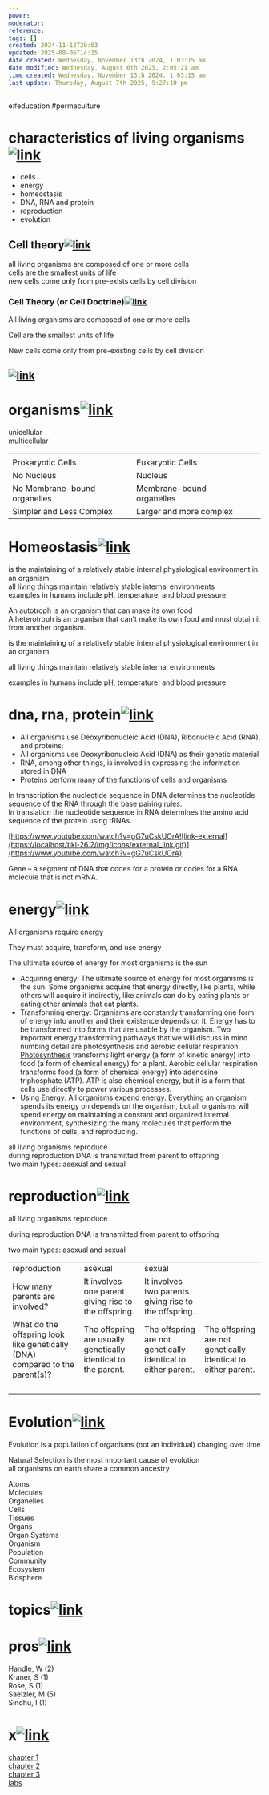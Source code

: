```yaml
---
power: 
moderator: 
reference: 
tags: []
created: 2024-11-12T20:03
updated: 2025-08-06T14:15
date created: Wednesday, November 13th 2024, 1:03:15 am
date modified: Wednesday, August 6th 2025, 2:05:21 am
time created: Wednesday, November 13th 2024, 1:03:15 am
last update: Thursday, August 7th 2025, 9:27:10 pm
---
```

e#education #permaculture 
# characteristics of living organisms[![link](https://localhost/tiki-26.2/img/icons/link.png)](https://localhost/tiki-26.2/tiki-index.php?page=chapter-1#characteristics_of_living_organisms)

- cells
- energy
- homeostasis
- DNA, RNA and protein
- reproduction
- evolution

## Cell theory[![link](https://localhost/tiki-26.2/img/icons/link.png)](https://localhost/tiki-26.2/tiki-index.php?page=chapter-1#Cell_theory)

all living organisms are composed of one or more cells  
cells are the smallest units of life  
new cells come only from pre-exists cells by cell division

### Cell Theory (or Cell Doctrine)[![link](https://localhost/tiki-26.2/img/icons/link.png)](https://localhost/tiki-26.2/tiki-index.php?page=chapter-1#Cell_Theory_or_Cell_Doctrine_)

All living organisms are composed of one or more cells

Cell are the smallest units of life

New cells come only from pre-existing cells by cell division

## [![link](https://localhost/tiki-26.2/img/icons/link.png)](https://localhost/tiki-26.2/tiki-index.php?page=chapter-1#ad41d8cd98f00b204e9800998ecf8427e)

# organisms[![link](https://localhost/tiki-26.2/img/icons/link.png)](https://localhost/tiki-26.2/tiki-index.php?page=chapter-1#organisms)

unicellular  
multicellular

|   |   |   |   |
|---|---|---|---|
||   |   |   |
|Prokaryotic Cells|Eukaryotic Cells|   |   |
|No Nucleus|Nucleus|   |   |
|No Membrane-bound organelles|Membrane-bound organelles|   |   |
|Simpler and Less Complex|Larger and more complex|   |   |

# Homeostasis[![link](https://localhost/tiki-26.2/img/icons/link.png)](https://localhost/tiki-26.2/tiki-index.php?page=chapter-1#Homeostasis)

is the maintaining of a relatively stable internal physiological environment in an organism  
all living things maintain relatively stable internal environments  
examples in humans include pH, temperature, and blood pressure

An autotroph is an organism that can make its own food  
A heterotroph is an organism that can’t make its own food and must obtain it from another organism.

is the maintaining of a relatively stable internal physiological environment in an organism

all living things maintain relatively stable internal environments

examples in humans include pH, temperature, and blood pressure

# dna, rna, protein[![link](https://localhost/tiki-26.2/img/icons/link.png)](https://localhost/tiki-26.2/tiki-index.php?page=chapter-1#dna_rna_protein)

- All organisms use Deoxyribonucleic Acid (DNA), Ribonucleic Acid (RNA), and proteins:
- All organisms use Deoxyribonucleic Acid (DNA) as their genetic material
- RNA, among other things, is involved in expressing the information stored in DNA
- Proteins perform many of the functions of cells and organisms

In transcription the nucleotide sequence in DNA determines the nucleotide sequence of the RNA through the base pairing rules.  
In translation the nucleotide sequence in RNA determines the amino acid sequence of the protein using tRNAs.

[https://www.youtube.com/watch?v=gG7uCskUOrA![link-external](https://localhost/tiki-26.2/img/icons/external_link.gif)](https://www.youtube.com/watch?v=gG7uCskUOrA)

Gene – a segment of DNA that codes for a protein or codes for a RNA molecule that is not mRNA.

# energy[![link](https://localhost/tiki-26.2/img/icons/link.png)](https://localhost/tiki-26.2/tiki-index.php?page=chapter-1#energy)

All organisms require energy

They must acquire, transform, and use energy

The ultimate source of energy for most organisms is the sun

- Acquiring energy: The ultimate source of energy for most organisms is the sun. Some organisms acquire that energy directly, like plants, while others will acquire it indirectly, like animals can do by eating plants or eating other animals that eat plants.
- Transforming energy: Organisms are constantly transforming one form of energy into another and their existence depends on it. Energy has to be transformed into forms that are usable by the organism. Two important energy transforming pathways that we will discuss in mind numbing detail are photosynthesis and aerobic cellular respiration. [Photosynthesis](https://localhost/tiki-26.2/tiki-editpage.php?page=Photosynthesis) transforms light energy (a form of kinetic energy) into food (a form of chemical energy) for a plant. Aerobic cellular respiration transforms food (a form of chemical energy) into adenosine triphosphate (ATP). ATP is also chemical energy, but it is a form that cells use directly to power various processes.
- Using Energy: All organisms expend energy. Everything an organism spends its energy on depends on the organism, but all organisms will spend energy on maintaining a constant and organized internal environment, synthesizing the many molecules that perform the functions of cells, and reproducing.

  
all living organisms reproduce  
during reproduction DNA is transmitted from parent to offspring  
two main types: asexual and sexual

# reproduction[![link](https://localhost/tiki-26.2/img/icons/link.png)](https://localhost/tiki-26.2/tiki-index.php?page=chapter-1#reproduction)

all living organisms reproduce

during reproduction DNA is transmitted from parent to offspring

two main types: asexual and sexual

|   |   |   |   |
|---|---|---|---|
|reproduction|asexual|sexual|   |
|How many parents are involved?|It involves one parent giving rise to the offspring.|It involves two parents giving rise to the offspring.|   |
|What do the offspring look like genetically (DNA) compared to the parent(s)?|The offspring are usually genetically identical to the parent.|The offspring are not genetically identical to either parent.|The offspring are not genetically identical to either parent.|
||   |   |   |
|||   |   |
|||   |   |
|||   |   |

# Evolution[![link](https://localhost/tiki-26.2/img/icons/link.png)](https://localhost/tiki-26.2/tiki-index.php?page=chapter-1#Evolution)

Evolution is a population of organisms (not an individual) changing over time

Natural Selection is the most important cause of evolution  
all organisms on earth share a common ancestry

Atoms  
Molecules  
Organelles  
Cells  
Tissues  
Organs  
Organ Systems  
Organism  
Population  
Community  
Ecosystem  
Biosphere

# topics[![link](https://localhost/tiki-26.2/img/icons/link.png)](https://localhost/tiki-26.2/tiki-index.php?page=bio#topics)

# pros[![link](https://localhost/tiki-26.2/img/icons/link.png)](https://localhost/tiki-26.2/tiki-index.php?page=bio#pros)

Handle, W (2)  
Kraner, S (1)  
Rose, S (1)  
Saelzler, M (5)  
Sindhu, I (1)

# x[![link](https://localhost/tiki-26.2/img/icons/link.png)](https://localhost/tiki-26.2/tiki-index.php?page=bio#x)

[chapter 1](https://localhost/tiki-26.2/tiki-editpage.php?page=chapter+1)  
[chapter 2](https://localhost/tiki-26.2/tiki-editpage.php?page=chapter+2)  
[chapter 3](https://localhost/tiki-26.2/tiki-editpage.php?page=chapter+3)  
[labs](https://localhost/tiki-26.2/tiki-editpage.php?page=labs)